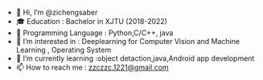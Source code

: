 - 👋 Hi, I’m @zichengsaber
- 🎓 Education : Bachelor in XJTU (2018-2022)
- 🔨 Programming Language : Python,C/C++, java
- 👀 I’m interested in : Deeplearning for Computer Vision and Machine Learning , Operating System
- 🌱 I’m currently learning :object detaction,java,Android app development
- 📫 How to reach me : zzczzc.1221@gmail.com

<!---
zichengsaber/zichengsaber is a ✨ special ✨ repository because its `README.md` (this file) appears on your GitHub profile.
You can click the Preview link to take a look at your changes.
--->
